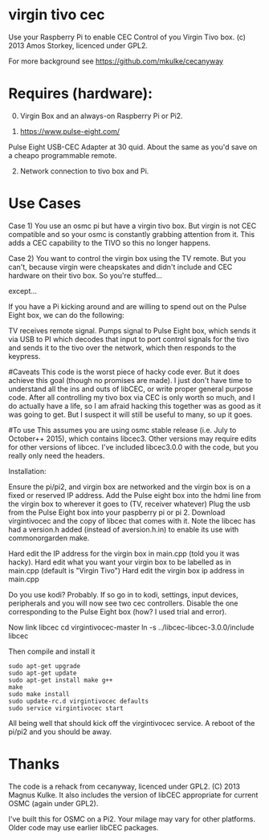# virgin tivo cec

Use your Raspberry Pi to enable CEC Control of you Virgin Tivo box. (c) 2013 Amos Storkey, licenced under GPL2.

For more background see https://github.com/mkulke/cecanyway

# Requires (hardware):

0) Virgin Box and an always-on Raspberry Pi or Pi2.

1) https://www.pulse-eight.com/

Pulse Eight USB-CEC Adapter at 30 quid. About the same as you'd save on a cheapo programmable remote.

2) Network connection to tivo box and Pi.

# Use Cases
Case 1) You use an osmc pi but have a virgin tivo box. But virgin is not CEC compatible and so your osmc is constantly grabbing attention from it. This adds a CEC capability to the TIVO so this no longer happens.

Case 2) You want to control the virgin box using the TV remote. But you can't, because virgin were cheapskates and didn't include and CEC hardware on their tivo box. So you're stuffed...

except...

If you have a Pi kicking around and are willing to spend out on the Pulse Eight box, we can do the following:

TV receives remote signal. Pumps signal to Pulse Eight box, which sends it via USB to PI which decodes that input to port control signals for the tivo and sends it to the tivo over the network, which then responds to the keypress.

#Caveats
This code is the worst piece of hacky code ever. But it does achieve this goal (though no promises are made). I just don't have time to understand all the ins and outs of libCEC, or write proper general purpose code. After all controlling my tivo box via CEC is only worth so much, and I do actually have a life, so I am afraid hacking this together was as good as it was going to get. But I suspect it will still be useful to many, so up it goes.

#To use
This assumes you are using osmc stable release (i.e. July to October++ 2015), which contains libcec3. Other versions may require edits for other versions of libcec. I've included libcec3.0.0 with the code, but you really only need the headers.

Installation:

Ensure the pi/pi2, and virgin box are networked and the virgin box is on a fixed or reserved IP address.
Add the Pulse eight box into the hdmi line from the virgin box to wherever it goes to (TV, receiver whatever)
Plug the usb from the Pulse Eight box into your paspberry pi or pi 2.
Download virgintivocec and the copy of libcec that comes with it. Note the libcec has had a version.h added (instead of aversion.h.in) to enable its use with commonorgarden make.

Hard edit the IP address for the virgin box in main.cpp (told you it was hacky).
Hard edit what you want your virgin box to be labelled as in main.cpp (default is "Virgin Tivo")
Hard edit the virgin box ip address in main.cpp

Do you use kodi? Probably. If so go in to kodi, settings, input devices, peripherals and you will now see two cec controllers. Disable the one corresponding to the Pulse Eight box (how? I used trial and error).

Now link libcec
cd virgintivocec-master
ln -s ../libcec-libcec-3.0.0/include libcec

Then compile and install it    

    sudo apt-get upgrade
    sudo apt-get update
    sudo apt-get install make g++
    make
    sudo make install
    sudo update-rc.d virgintivocec defaults
    sudo service virgintivocec start

All being well that should kick off the virgintivocec service. A reboot of the pi/pi2 and you should be away.

# Thanks
The code is a rehack from cecanyway, licenced under GPL2. (C) 2013 Magnus Kulke. It also includes the version of libCEC appropriate for current OSMC (again under GPL2).

I've built this for OSMC on a Pi2. Your milage may vary for other platforms. Older code may use earlier libCEC packages.




